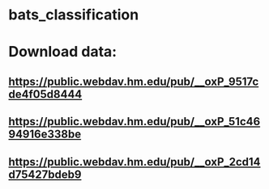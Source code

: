 # bats_classification

# Download data:
## https://public.webdav.hm.edu/pub/__oxP_9517cde4f05d8444
## https://public.webdav.hm.edu/pub/__oxP_51c4694916e338be
## https://public.webdav.hm.edu/pub/__oxP_2cd14d75427bdeb9

